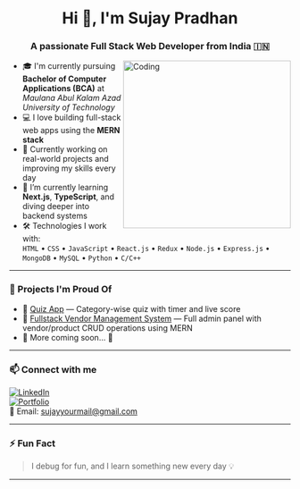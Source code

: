 <h1 align="center">Hi 👋, I'm Sujay Pradhan</h1>
<h3 align="center">A passionate Full Stack Web Developer from India 🇮🇳</h3>

<img align="right" alt="Coding" width="300" src="https://media.giphy.com/media/qgQUggAC3Pfv687qPC/giphy.gif" />

- 🎓 I'm currently pursuing **Bachelor of Computer Applications (BCA)** at *Maulana Abul Kalam Azad University of Technology*
- 💻 I love building full-stack web apps using the **MERN stack**
- 🚀 Currently working on real-world projects and improving my skills every day
- 🌱 I’m currently learning **Next.js**, **TypeScript**, and diving deeper into backend systems
- 🛠️ Technologies I work with:  
  `HTML` • `CSS` • `JavaScript` • `React.js` • `Redux` • `Node.js` • `Express.js` • `MongoDB` • `MySQL` • `Python` • `C/C++`

---

### 🧰 Projects I'm Proud Of

- 🔹 [Quiz App](https://github.com/sujay090/quiz-app) — Category-wise quiz with timer and live score  
- 🔹 [Fullstack Vendor Management System](https://github.com/sujay090/fullstack_vendor_12) — Full admin panel with vendor/product CRUD operations using MERN  
- 🔹 More coming soon... 🚧

---

### 📫 Connect with me

[![LinkedIn](https://img.shields.io/badge/LinkedIn-blue?style=flat&logo=linkedin)](https://www.linkedin.com/in/your-link-here/)  
[![Portfolio](https://img.shields.io/badge/Portfolio-Website-green?style=flat&logo=firefox-browser)](https://your-portfolio-link.com/)  
📧 Email: sujayyourmail@gmail.com

---

### ⚡ Fun Fact  
> I debug for fun, and I learn something new every day 💡

---


